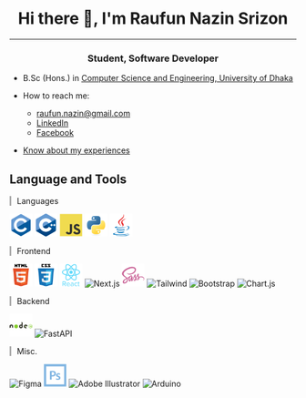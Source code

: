 <!-- Include Font Awesome stylesheet -->
<link rel="stylesheet" href="https://cdnjs.cloudflare.com/ajax/libs/font-awesome/6.0.0/css/all.min.css" integrity="sha384-xmJ50eEXGeZTHLQTeg7Si4FqXyFYM2pb2QJy8C3p5Y2IKqj6a3F8eI1pzhKRf33E" crossorigin="anonymous">

<h1 align="center">
Hi there 👋, I'm Raufun Nazin Srizon
</h1>

<hr/>

<h3 align="center">
Student, Software Developer
</h3>

- B.Sc (Hons.) in [Computer Science and Engineering, University of Dhaka](https://www.du.ac.bd/body/CSE)

- How to reach me:

  - <raufun.nazin@gmail.com>
  - [LinkedIn](https://www.linkedin.com/in/raufun-nazin-srizon-122b4b229/)
  - [Facebook](https://www.facebook.com/Raki5858/)

- [Know about my experiences](https://drive.google.com/file/d/1gU2uPbuxsMVrOrPd3u74voY_sJolEJO-/view?usp=sharing)

## Language and Tools

<div style="border-left: 3px solid #adadad; padding-left: 10px;">

Languages

</div>

<img src="https://raw.githubusercontent.com/devicons/devicon/master/icons/c/c-original.svg" alt="C" width="40" height="40"/>
<img src="https://raw.githubusercontent.com/devicons/devicon/master/icons/cplusplus/cplusplus-original.svg" alt="C++" width="40" height="40"/>
<img src="https://raw.githubusercontent.com/devicons/devicon/master/icons/javascript/javascript-original.svg" alt="Javascript" width="40" height="40"/>
<img src="https://raw.githubusercontent.com/devicons/devicon/master/icons/python/python-original.svg" alt="Python" width="40" height="40"/>
<img src="https://raw.githubusercontent.com/devicons/devicon/master/icons/java/java-original.svg" alt="Java" width="40" height="40"/>

<div style="border-left: 3px solid #adadad; padding-left: 10px;">

Frontend

</div>

<img src="https://raw.githubusercontent.com/devicons/devicon/master/icons/html5/html5-original-wordmark.svg" alt="HTML" width="40" height="40"/>
<img src="https://raw.githubusercontent.com/devicons/devicon/master/icons/css3/css3-original-wordmark.svg" alt="CSS" width="40" height="40"/>
<img src="https://raw.githubusercontent.com/devicons/devicon/master/icons/react/react-original-wordmark.svg" alt="React JS" width="40" height="40"/>
<img src="https://camo.githubusercontent.com/3aa42ee93eafa8f736bac662e8ca536350dad790ba36f2f0cb1783aa2be42f6d/68747470733a2f2f63646e2e776f726c64766563746f726c6f676f2e636f6d2f6c6f676f732f6e6578746a732d322e737667" alt="Next.js" width="40" height="40"/>
<img src="https://raw.githubusercontent.com/devicons/devicon/master/icons/sass/sass-original.svg" alt="SasS" width="40" height="40"/>
<img src="https://camo.githubusercontent.com/5734d0669fe22ce04a1cb989a156cd32c379875f6bca56d5210c9432824856d9/68747470733a2f2f7777772e766563746f726c6f676f2e7a6f6e652f6c6f676f732f7461696c77696e646373732f7461696c77696e646373732d69636f6e2e737667" alt="Tailwind" width="40" height="40"/>
<img src="https://upload.wikimedia.org/wikipedia/commons/thumb/b/b2/Bootstrap_logo.svg/1280px-Bootstrap_logo.svg.png" alt="Bootstrap" width="50" height="40"/>
<img src="https://camo.githubusercontent.com/9be0208aa516b4d1976412d27e9f73d851ea253f8ee005a0b600939f841bba8b/68747470733a2f2f7777772e63686172746a732e6f72672f6d656469612f6c6f676f2d7469746c652e737667" alt="Chart.js" width="40" height="40"/>

<div style="border-left: 3px solid #adadad; padding-left: 10px;">

Backend

</div>

<img src="https://raw.githubusercontent.com/devicons/devicon/master/icons/nodejs/nodejs-original-wordmark.svg" alt="Node.js" width="40" height="40"/>
<img src="https://cdn.worldvectorlogo.com/logos/fastapi.svg" alt="FastAPI" width="40" height="40"/>

<div style="border-left: 3px solid #adadad; padding-left: 10px;">

Misc.

</div>

<img src="https://camo.githubusercontent.com/ed93c2b000a76ceaad1503e7eb9356591b885227e82a36a005b9d3498b303ba5/68747470733a2f2f7777772e766563746f726c6f676f2e7a6f6e652f6c6f676f732f6669676d612f6669676d612d69636f6e2e737667" alt="Figma" width="40" height="40"/>
<img src="https://raw.githubusercontent.com/devicons/devicon/master/icons/photoshop/photoshop-line.svg" alt="Adobe Photoshop" width="40" height="40"/>
<img src="https://assets.stickpng.com/images/586d7feb25738d9f2d793e96.png" alt="Adobe Illustrator" width="40" height="40"/>
<img src="https://camo.githubusercontent.com/b3a1cdd20d0f308634ddd4598cdaa729c2d77047f51e66fa7206b9b4bac94c23/68747470733a2f2f63646e2e776f726c64766563746f726c6f676f2e636f6d2f6c6f676f732f61726475696e6f2d312e737667" alt="Arduino" width="40" height="40"/>
